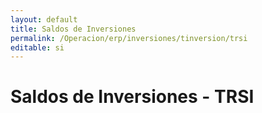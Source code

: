 ```yaml
---
layout: default
title: Saldos de Inversiones
permalink: /Operacion/erp/inversiones/tinversion/trsi
editable: si
---
```


# Saldos de Inversiones - TRSI







